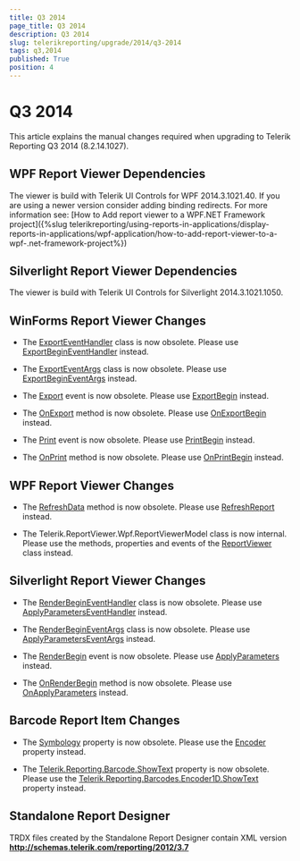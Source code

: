 ```yaml
---
title: Q3 2014
page_title: Q3 2014 
description: Q3 2014
slug: telerikreporting/upgrade/2014/q3-2014
tags: q3,2014
published: True
position: 4
---
```


# Q3 2014



This article explains the manual changes required when upgrading to Telerik Reporting Q3 2014 (8.2.14.1027).

## WPF Report Viewer Dependencies

The viewer is build with Telerik UI Controls for WPF 2014.3.1021.40. If you are using a newer version consider adding binding redirects. For more information see:           [How to Add report viewer to a WPF.NET Framework project]({%slug telerikreporting/using-reports-in-applications/display-reports-in-applications/wpf-application/how-to-add-report-viewer-to-a-wpf-.net-framework-project%})

## Silverlight Report Viewer Dependencies

The viewer is build with Telerik UI Controls for Silverlight 2014.3.1021.1050.         

## WinForms Report Viewer Changes

* The  [ExportEventHandler](/reporting/api/Telerik.ReportViewer.WinForms.ExportEventHandler)  class is now obsolete.               Please use  [ExportBeginEventHandler](/reporting/api/Telerik.ReportViewer.Common.ExportBeginEventHandler)  instead.             

* The  [ExportEventArgs](/reporting/api/Telerik.ReportViewer.WinForms.ExportEventArgs)  class is now obsolete.               Please use  [ExportBeginEventArgs](/reporting/api/Telerik.ReportViewer.Common.ExportBeginEventArgs)  instead.             

* The  [Export](/reporting/api/Telerik.ReportViewer.WinForms.ReportViewerBase#Telerik_ReportViewer_WinForms_ReportViewerBase_Export)  event is now obsolete.               Please use  [ExportBegin](/reporting/api/Telerik.ReportViewer.WinForms.ReportViewerBase#Telerik_ReportViewer_WinForms_ReportViewerBase_ExportBegin)  instead.             

* The  [OnExport](/reporting/api/Telerik.ReportViewer.WinForms.ReportViewerBase#Telerik_ReportViewer_WinForms_ReportViewerBase_OnExport_Telerik_ReportViewer_WinForms_ExportEventArgs_)  method is now obsolete.               Please use  [OnExportBegin](/reporting/api/Telerik.ReportViewer.WinForms.ReportViewerBase#Telerik_ReportViewer_WinForms_ReportViewerBase_OnExportBegin_Telerik_ReportViewer_Common_ExportBeginEventArgs_)  instead.             

* The  [Print](/reporting/api/Telerik.ReportViewer.WinForms.ReportViewerBase#Telerik_ReportViewer_WinForms_ReportViewerBase_Print)  event is now obsolete.               Please use  [PrintBegin](/reporting/api/Telerik.ReportViewer.WinForms.ReportViewerBase#Telerik_ReportViewer_WinForms_ReportViewerBase_PrintBegin)  instead.             

* The  [OnPrint](/reporting/api/Telerik.ReportViewer.WinForms.ReportViewerBase#Telerik_ReportViewer_WinForms_ReportViewerBase_OnPrint_System_ComponentModel_CancelEventArgs_)  method is now obsolete.               Please use  [OnPrintBegin](/reporting/api/Telerik.ReportViewer.WinForms.ReportViewerBase#Telerik_ReportViewer_WinForms_ReportViewerBase_OnPrintBegin_System_ComponentModel_CancelEventArgs_)  instead.             

## WPF Report Viewer Changes

* The  [RefreshData](/reporting/api/Telerik.ReportViewer.Wpf.ReportViewer#Telerik_ReportViewer_Wpf_ReportViewer_RefreshData)  method is now obsolete.               Please use  [RefreshReport](/reporting/api/Telerik.ReportViewer.Wpf.ReportViewer#Telerik_ReportViewer_Wpf_ReportViewer_RefreshReport)  instead.             

* The Telerik.ReportViewer.Wpf.ReportViewerModel class is now internal.               Please use the methods, properties and events of the  [ReportViewer](/reporting/api/Telerik.ReportViewer.Wpf.ReportViewer)  class instead.             

## Silverlight Report Viewer Changes

* The  [RenderBeginEventHandler](/reporting/api/Telerik.ReportViewer.Silverlight.RenderBeginEventHandler)  class is now obsolete.               Please use  [ApplyParametersEventHandler](/reporting/api/Telerik.ReportViewer.Silverlight.ApplyParametersEventHandler)  instead.             

* The  [RenderBeginEventArgs](/reporting/api/Telerik.ReportViewer.Silverlight.RenderBeginEventArgs)  class is now obsolete.               Please use  [ApplyParametersEventArgs](/reporting/api/Telerik.ReportViewer.Silverlight.ApplyParametersEventArgs)  instead.             

* The  [RenderBegin](/reporting/api/Telerik.ReportViewer.Silverlight.ReportViewer#Telerik_ReportViewer_Silverlight_ReportViewer_RenderBegin)  event is now obsolete.               Please use  [ApplyParameters](/reporting/api/Telerik.ReportViewer.Silverlight.ReportViewer#Telerik_ReportViewer_Silverlight_ReportViewer_ApplyParameters)  instead.             

* The  [OnRenderBegin](/reporting/api/Telerik.ReportViewer.Silverlight.ReportViewer#Telerik_ReportViewer_Silverlight_ReportViewer_OnRenderBegin_Telerik_Reporting_Service_NameValueDictionary_)  method is now obsolete.               Please use  [OnApplyParameters](/reporting/api/Telerik.ReportViewer.Silverlight.ReportViewer#Telerik_ReportViewer_Silverlight_ReportViewer_OnApplyParameters_Telerik_ReportViewer_Silverlight_ApplyParametersEventArgs_)  instead.             

## Barcode Report Item Changes

* The  [Symbology](/reporting/api/Telerik.Reporting.Barcode#Telerik_Reporting_Barcode_Symbology)  property is now obsolete.                   Please use the  [Encoder](/reporting/api/Telerik.Reporting.Barcode#Telerik_Reporting_Barcode_Encoder)  property instead.             

* The  [Telerik.Reporting.Barcode.ShowText](/reporting/api/Telerik.Reporting.Barcode#Telerik_Reporting_Barcode_ShowText)  property is now obsolete.                   Please use the  [Telerik.Reporting.Barcodes.Encoder1D.ShowText](/reporting/api/Telerik.Reporting.Barcodes.Encoder1D#Telerik_Reporting_Barcodes_Encoder1D_ShowText)  property instead.             

## Standalone Report Designer

TRDX files created by the Standalone Report Designer contain XML version __http://schemas.telerik.com/reporting/2012/3.7__

